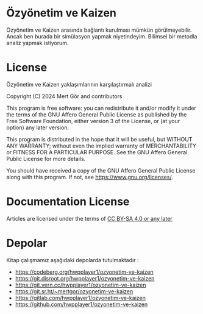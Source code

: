 # Özyönetim ve Kaizen

Özyönetim ve Kaizen arasında bağlantı kurulması mümkün görülmeyebilir. Ancak ben burada bir simülasyon yapmak niyetindeyim. Bilimsel bir metodla analiz yapmak istiyorum.

# License

Özyönetim ve Kaizen yaklaşımlarının karşılaştırmalı analizi

Copyright (C) 2024 Mert Gör and contributors

This program is free software: you can redistribute it and/or modify
it under the terms of the GNU Affero General Public License as published
by the Free Software Foundation, either version 3 of the License, or
(at your option) any later version.

This program is distributed in the hope that it will be useful,
but WITHOUT ANY WARRANTY; without even the implied warranty of
MERCHANTABILITY or FITNESS FOR A PARTICULAR PURPOSE.  See the
GNU Affero General Public License for more details.

You should have received a copy of the GNU Affero General Public License
along with this program.  If not, see <https://www.gnu.org/licenses/>.

# Documentation License

Articles are licensed under the terms of [CC BY-SA 4.0 or any later](by-sa.markdown)

# Depolar

Kitap çalışmamız aşağıdaki depolarda tutulmaktadır : 

* https://codeberg.org/hwpplayer1/ozyonetim-ve-kaizen
* https://git.disroot.org/hwpplayer1/ozyonetim-ve-kaizen
* https://git.vern.cc/hwpplayer1/ozyonetim-ve-kaizen
* https://git.sr.ht/~mertgor/ozyonetim-ve-kaizen
* https://gitlab.com/hwpplayer1/ozyonetim-ve-kaizen
* https://github.com/hwpplayer1/ozyonetim-ve-kaizen

